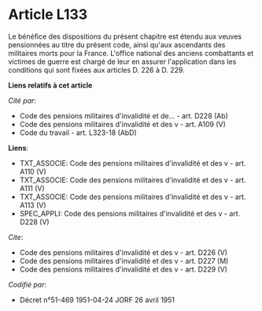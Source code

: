 # Article L133

Le bénéfice des dispositions du présent chapitre est étendu aux veuves pensionnées au titre du présent code, ainsi qu'aux
ascendants des militaires morts pour la France. L'office national des anciens combattants et victimes de guerre est chargé de
leur en assurer l'application dans les conditions qui sont fixées aux articles D. 226 à D. 229.

**Liens relatifs à cet article**

_Cité par_:

  - Code des pensions militaires d'invalidité et de... - art. D228 (Ab)
  - Code des pensions militaires d'invalidité et des v - art. A109 (V)
  - Code du travail - art. L323-18 (AbD)

**Liens**:

  - TXT_ASSOCIE: Code des pensions militaires d'invalidité et des v - art. A110 (V)
  - TXT_ASSOCIE: Code des pensions militaires d'invalidité et des v - art. A111 (V)
  - TXT_ASSOCIE: Code des pensions militaires d'invalidité et des v - art. A113 (V)
  - SPEC_APPLI: Code des pensions militaires d'invalidité et des v - art. D228 (V)

_Cite_:

  - Code des pensions militaires d'invalidité et des v - art. D226 (V)
  - Code des pensions militaires d'invalidité et des v - art. D227 (M)
  - Code des pensions militaires d'invalidité et des v - art. D229 (V)

_Codifié par_:

  - Décret n°51-469 1951-04-24 JORF 26 avril 1951
